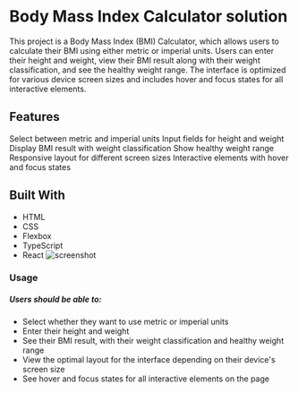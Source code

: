 # Body Mass Index Calculator solution
This project is a Body Mass Index (BMI) Calculator, which allows users to calculate their BMI using either metric or imperial units. Users can enter their height and weight, view their BMI result along with their weight classification, and see the healthy weight range. The interface is optimized for various device screen sizes and includes hover and focus states for all interactive elements.

## Features
Select between metric and imperial units
Input fields for height and weight
Display BMI result with weight classification
Show healthy weight range
Responsive layout for different screen sizes
Interactive elements with hover and focus states
## Built With
* HTML
* CSS
* Flexbox
* TypeScript
* React
![screenshot](https://res.cloudinary.com/dxvo9aude/image/upload/v1717589827/mxly5ncfryxwzynpykod.png?raw=true "Optional Title")
### Usage
##### Users should be able to:
  * Select whether they want to use metric or imperial units
  * Enter their height and weight
  * See their BMI result, with their weight classification and healthy weight range
  * View the optimal layout for the interface depending on their device's screen size
  * See hover and focus states for all interactive elements on the page